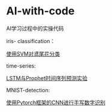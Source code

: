 # AI-with-code
AI学习过程中的实操代码

iris- classification：

[使用SVM对鸢尾花分类]( https://bravey.github.io/2020-03-05-%E4%BD%BF%E7%94%A8SVM%E5%AF%B9%E9%B8%A2%E5%B0%BE%E8%8A%B1%E5%88%86%E7%B1%BB.html)

time-series:

[LSTM与Prophet时间序列预测实验](<https://bravey.github.io/2019-12-20-LSTM%E4%B8%8EProphet%E6%97%B6%E9%97%B4%E5%BA%8F%E5%88%97%E9%A2%84%E6%B5%8B%E5%AE%9E%E9%AA%8C.html> )

MNIST-detection:

[使用Pytorch框架的CNN进行手写数字识别](https://bravey.github.io/2020-03-13-%E4%BD%BF%E7%94%A8Pytorch%E6%A1%86%E6%9E%B6%E7%9A%84CNN%E7%BD%91%E7%BB%9C%E5%AE%9E%E7%8E%B0%E6%89%8B%E5%86%99%E6%95%B0%E5%AD%97%EF%BC%88MNIST%EF%BC%89%E8%AF%86%E5%88%AB.html)


